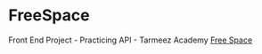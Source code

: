 # FreeSpace
Front End Project - Practicing API - Tarmeez Academy
[Free Space](https://hassanabdellah777.github.io/FreeSpace/)

